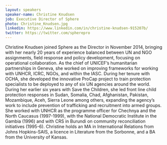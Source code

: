 ```yaml
---
layout: speakers
speaker-name: Christine Knudsen
job: Executive Director of Sphere
photo: Christine_Knudsen.jpg
linkedin: https://www.linkedin.com/in/christine-knudsen-915207b/
twitter: https://twitter.com/spherepro
---
```

Christine Knudsen joined Sphere as the Director in November 2014, bringing with her nearly 20 years of experience balanced between UN and NGO assignments, field response and policy development, focusing on operational collaboration.  As the chief of UNICEF’s humanitarian partnerships in Geneva, she worked on improving frameworks for working with UNHCR, ICRC, NGOs, and within the IASC.  During her tenure with OCHA, she developed the innovative ProCap project to train protection specialists to be deployed to any of six UN agencies around the world.  During her earlier six years with Save the Children, she led front line child protection responses in Sudan, Somalia, Chad, Afghanistan, Pakistan, Mozambique, Aceh, Sierra Leone among others, expanding the agency’s work to include prevention of trafficking and recruitment into armed groups.  She worked with UNHCR as the programme officer for Chechnya and the North Caucasus (1997-1999), with the National Democratic Institute in the Gambia (1996) and with CRS in Burundi on community reconciliation initiatives (1995-6).   Christine holds an MA in International Relations from Johns Hopkins-SAIS, a licence in Literature from the Sorbonne, and a BA from the University of Kansas.

